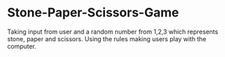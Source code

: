 # Stone-Paper-Scissors-Game
Taking input from user and a random number from 1,2,3 which represents stone, paper and scissors. Using the rules making users play with the computer.
